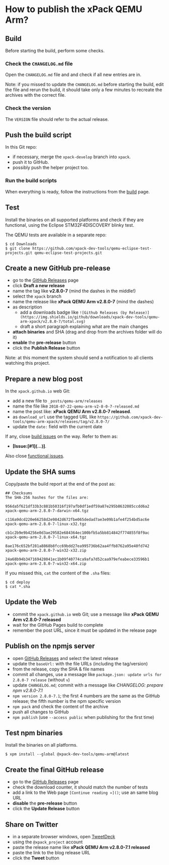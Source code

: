# How to publish the xPack QEMU Arm?

## Build

Before starting the build, perform some checks.

### Check the `CHANGELOG.md` file

Open the `CHANGELOG.md` file and and check if all
new entries are in.

Note: if you missed to update the `CHANGELOG.md` before starting the build,
edit the file and rerun the build, it should take only a few minutes to
recreate the archives with the correct file.

### Check the version

The `VERSION` file should refer to the actual release.

## Push the build script

In this Git repo:

- if necessary, merge the `xpack-develop` branch into `xpack`.
- push it to GitHub.
- possibly push the helper project too.

### Run the build scripts

When everything is ready, follow the instructions from the
[build](https://github.com/xpack-dev-tools/qemu-arm-xpack/blob/xpack/README-BUILD.md)
page.

## Test

Install the binaries on all supported platforms and check if they are
functional, using the Eclipse STM32F4DISCOVERY blinky test.

The QEMU tests are available in a separate repo:

```
$ cd Downloads
$ git clone https://github.com/xpack-dev-tools/qemu-eclipse-test-projects.git qemu-eclipse-test-projects.git
```

## Create a new GitHub pre-release

- go to the [GitHub Releases](https://github.com/xpack-dev-tools/qemu-arm-xpack/releases) page
- click **Draft a new release**
- name the tag like **v2.8.0-7** (mind the dashes in the middle!)
- select the `xpack` branch
- name the release like **xPack QEMU Arm v2.8.0-7**
(mind the dashes)
- as description
  - add a downloads badge like `![Github Releases (by Release)](https://img.shields.io/github/downloads/xpack-dev-tools/qemu-arm-xpack/v2.8.0-7/total.svg)`
  - draft a short paragraph explaining what are the main changes
- **attach binaries** and SHA (drag and drop from the archives folder will do it)
- **enable** the **pre-release** button
- click the **Publish Release** button

Note: at this moment the system should send a notification to all clients watching this project.

## Prepare a new blog post

In the `xpack.github.io` web Git:

- add a new file to `_posts/qemu-arm/releases`
- name the file like `2018-07-22-qemu-arm-v2-8-0-7-released.md`
- name the post like: **xPack QEMU Arm v2.8.0-7 released**.
- as `download_url` use the tagged URL like `https://github.com/xpack-dev-tools/qemu-arm-xpack/releases/tag/v2.8.0-7/`
- update the `date:` field with the current date

If any, close
[build issues](https://github.com/xpack-dev-tools/qemu-arm-xpack/issues)
on the way. Refer to them as:

- **[Issue:\[#1\]\(...\)]**.

Also close
[functional issues](https://github.com/xpack-dev-tools/qemu/issues).

## Update the SHA sums

Copy/paste the build report at the end of the post as:

```console
## Checksums
The SHA-256 hashes for the files are:

956da5f621df33b3c881b50316f197afb0df1edf59a87e295b8632085ccdd6a2
xpack-qemu-arm-2.8.0-7-darwin-x64.tgz

c116a9dcd220e66258d2e9842d672fbe065dedad7ae3e09b1afe4f254bd5ac6e
xpack-qemu-arm-2.8.0-7-linux-x32.tgz

cb1c2b9e9b4256e0d3ae29582e684364ec100bfb5a5bb814842f774855f8f9ac
xpack-qemu-arm-2.8.0-7-linux-x64.tgz

8ae176c652bf281a8868b8fcc69bdd27ea995736b62aa4ffb8762a95e40fd742
xpack-qemu-arm-2.8.0-7-win32-x32.zip

24a68b94b347169428041ec1b09f40774ca9afa7d52caa979efeabece33596b1
xpack-qemu-arm-2.8.0-7-win32-x64.zip
```

If you missed this, `cat` the content of the `.sha` files:

```console
$ cd deploy
$ cat *.sha
```

## Update the Web

- commit the `xpack.github.io` web Git; use a message
  like **xPack QEMU Arm v2.8.0-7 released**
- wait for the GitHub Pages build to complete
- remember the post URL, since it must be updated in the release page

## Publish on the npmjs server

- open [GitHub Releases](https://github.com/xpack-dev-tools/qemu-arm-xpack/releases)
  and select the latest release
- update the `baseUrl:` with the file URLs (including the tag/version)
- from the release, copy the SHA & file names
- commit all changes, use a message like `package.json: update urls for 2.8.0-7 release` (without `v`)
- update `CHANGELOG.md`; commit with a message like
  _CHANGELOG: prepare npm v2.8.0-7.1_
- `npm version 2.8.0-7.1`; the first 4 numbers are the same as the
  GitHub release; the fifth number is the npm specific version
- `npm pack` and check the content of the archive
- push all changes to GitHub
- `npm publish` (use `--access public` when publishing for the first time)

## Test npm binaries

Install the binaries on all platforms.

```console
$ xpm install --global @xpack-dev-tools/qemu-arm@latest
```

## Create the final GitHub release

- go to the [GitHub Releases](https://github.com/xpack-dev-tools/qemu-arm-xpack/releases) page
- check the download counter, it should match the number of tests
- add a link to the Web page `[Continue reading »]()`; use an same blog URL
- **disable** the **pre-release** button
- click the **Update Release** button

## Share on Twitter

- in a separate browser windows, open [TweetDeck](https://tweetdeck.twitter.com/)
- using the `@xpack_project` account
- paste the release name like **xPack QEMU Arm v2.8.0-7.1 released**
- paste the link to the blog release URL
- click the **Tweet** button
